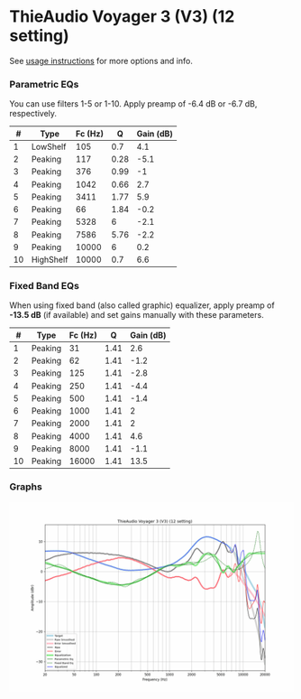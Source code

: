 # ThieAudio Voyager 3 (V3) (12 setting)
See [usage instructions](https://github.com/jaakkopasanen/AutoEq#usage) for more options and info.

### Parametric EQs
You can use filters 1-5 or 1-10. Apply preamp of -6.4 dB or -6.7 dB, respectively.

|   # | Type      |   Fc (Hz) |    Q |   Gain (dB) |
|-----|-----------|-----------|------|-------------|
|   1 | LowShelf  |       105 | 0.7  |         4.1 |
|   2 | Peaking   |       117 | 0.28 |        -5.1 |
|   3 | Peaking   |       376 | 0.99 |        -1   |
|   4 | Peaking   |      1042 | 0.66 |         2.7 |
|   5 | Peaking   |      3411 | 1.77 |         5.9 |
|   6 | Peaking   |        66 | 1.84 |        -0.2 |
|   7 | Peaking   |      5328 | 6    |        -2.1 |
|   8 | Peaking   |      7586 | 5.76 |        -2.2 |
|   9 | Peaking   |     10000 | 6    |         0.2 |
|  10 | HighShelf |     10000 | 0.7  |         6.6 |

### Fixed Band EQs
When using fixed band (also called graphic) equalizer, apply preamp of **-13.5 dB** (if available) and set gains manually with these parameters.

|   # | Type    |   Fc (Hz) |    Q |   Gain (dB) |
|-----|---------|-----------|------|-------------|
|   1 | Peaking |        31 | 1.41 |         2.6 |
|   2 | Peaking |        62 | 1.41 |        -1.2 |
|   3 | Peaking |       125 | 1.41 |        -2.8 |
|   4 | Peaking |       250 | 1.41 |        -4.4 |
|   5 | Peaking |       500 | 1.41 |        -1.4 |
|   6 | Peaking |      1000 | 1.41 |         2   |
|   7 | Peaking |      2000 | 1.41 |         2   |
|   8 | Peaking |      4000 | 1.41 |         4.6 |
|   9 | Peaking |      8000 | 1.41 |        -1.1 |
|  10 | Peaking |     16000 | 1.41 |        13.5 |

### Graphs
![](./ThieAudio%20Voyager%203%20(V3)%20(12%20setting).png)
